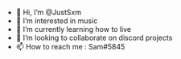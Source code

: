 - 👋 Hi, I’m @JustSxm
- 👀 I’m interested in music
- 🌱 I’m currently learning how to live
- 💞️ I’m looking to collaborate on discord projects
- 📫 How to reach me : Sam#5845
